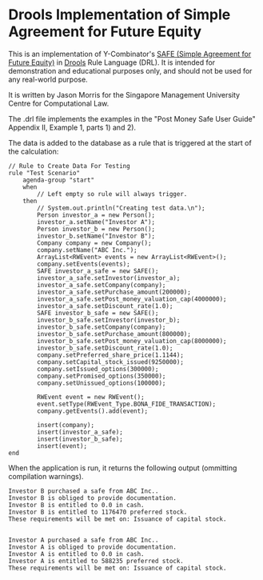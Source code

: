 # Drools Implementation of Simple Agreement for Future Equity

This is an implementation of Y-Combinator's [SAFE (Simple Agreement for Future Equity)](https://www.ycombinator.com/documents/)
in
[Drools](https:https://drools.org/) Rule Language (DRL).
It is intended for demonstration and educational purposes only, and should
not be used for any real-world purpose.

It is written by Jason Morris for the Singapore Management University Centre for Computational
Law.

The .drl file implements the examples in the "Post Money Safe User Guide" Appendix II, Example 1,
parts 1) and 2).

The data is added to the database as a rule that is triggered at the start of the calculation:

```
// Rule to Create Data For Testing
rule "Test Scenario"
    agenda-group "start"
    when
        // Left empty so rule will always trigger.
    then
        // System.out.println("Creating test data.\n");
        Person investor_a = new Person();
        investor_a.setName("Investor A");
        Person investor_b = new Person();
        investor_b.setName("Investor B");
        Company company = new Company();
        company.setName("ABC Inc.");
        ArrayList<RWEvent> events = new ArrayList<RWEvent>();
        company.setEvents(events);
        SAFE investor_a_safe = new SAFE();
        investor_a_safe.setInvestor(investor_a);
        investor_a_safe.setCompany(company);
        investor_a_safe.setPurchase_amount(200000);
        investor_a_safe.setPost_money_valuation_cap(4000000);
        investor_a_safe.setDiscount_rate(1.0);
        SAFE investor_b_safe = new SAFE();
        investor_b_safe.setInvestor(investor_b);
        investor_b_safe.setCompany(company);
        investor_b_safe.setPurchase_amount(800000);
        investor_b_safe.setPost_money_valuation_cap(8000000);
        investor_b_safe.setDiscount_rate(1.0);
        company.setPreferred_share_price(1.1144);
        company.setCapital_stock_issued(9250000);
        company.setIssued_options(300000);
        company.setPromised_options(350000);
        company.setUnissued_options(100000);

        RWEvent event = new RWEvent();
        event.setType(RWEvent_Type.BONA_FIDE_TRANSACTION);
        company.getEvents().add(event);
        
        insert(company);
        insert(investor_a_safe);
        insert(investor_b_safe);
        insert(event);
end
```

When the application is run, it returns the following output (ommitting compilation warnings).

```
Investor B purchased a safe from ABC Inc..
Investor B is obliged to provide documentation.
Investor B is entitled to 0.0 in cash.
Investor B is entitled to 1176470 preferred stock.
These requirements will be met on: Issuance of capital stock.


Investor A purchased a safe from ABC Inc..
Investor A is obliged to provide documentation.
Investor A is entitled to 0.0 in cash.
Investor A is entitled to 588235 preferred stock.
These requirements will be met on: Issuance of capital stock.
```
